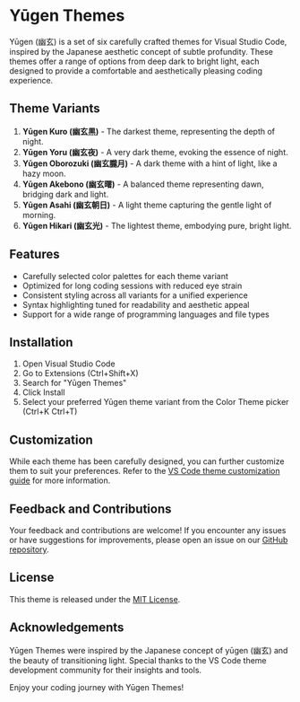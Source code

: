 # Yūgen Themes

Yūgen (幽玄) is a set of six carefully crafted themes for Visual Studio Code, inspired by the Japanese aesthetic concept of subtle profundity. These themes offer a range of options from deep dark to bright light, each designed to provide a comfortable and aesthetically pleasing coding experience.

## Theme Variants

1. **Yūgen Kuro (幽玄黒)** - The darkest theme, representing the depth of night.
2. **Yūgen Yoru (幽玄夜)** - A very dark theme, evoking the essence of night.
3. **Yūgen Oborozuki (幽玄朧月)** - A dark theme with a hint of light, like a hazy moon.
4. **Yūgen Akebono (幽玄曙)** - A balanced theme representing dawn, bridging dark and light.
5. **Yūgen Asahi (幽玄朝日)** - A light theme capturing the gentle light of morning.
6. **Yūgen Hikari (幽玄光)** - The lightest theme, embodying pure, bright light.

## Features

- Carefully selected color palettes for each theme variant
- Optimized for long coding sessions with reduced eye strain
- Consistent styling across all variants for a unified experience
- Syntax highlighting tuned for readability and aesthetic appeal
- Support for a wide range of programming languages and file types

## Installation

1. Open Visual Studio Code
2. Go to Extensions (Ctrl+Shift+X)
3. Search for "Yūgen Themes"
4. Click Install
5. Select your preferred Yūgen theme variant from the Color Theme picker (Ctrl+K Ctrl+T)

## Customization

While each theme has been carefully designed, you can further customize them to suit your preferences. Refer to the [VS Code theme customization guide](https://code.visualstudio.com/docs/getstarted/themes#_customizing-a-color-theme) for more information.

## Feedback and Contributions

Your feedback and contributions are welcome! If you encounter any issues or have suggestions for improvements, please open an issue on our [GitHub repository](https://github.com/yourusername/yugen-themes).

## License

This theme is released under the [MIT License](LICENSE).

## Acknowledgements

Yūgen Themes were inspired by the Japanese concept of yūgen (幽玄) and the beauty of transitioning light. Special thanks to the VS Code theme development community for their insights and tools.

Enjoy your coding journey with Yūgen Themes!
